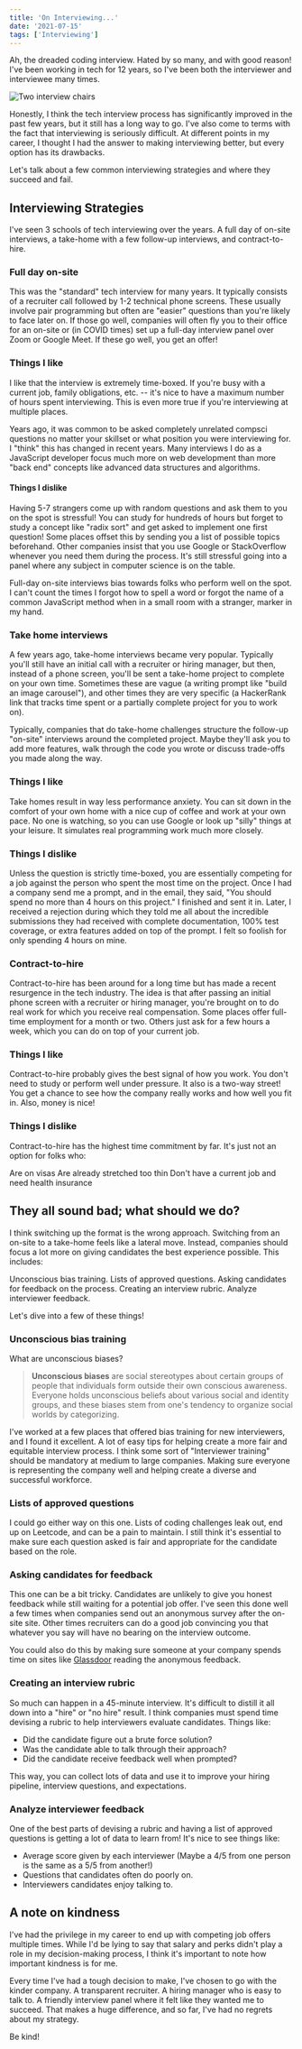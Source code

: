 ```yaml
---
title: 'On Interviewing...'
date: '2021-07-15'
tags: ['Interviewing']
---
```


Ah, the dreaded coding interview. Hated by so many, and with good reason! I've been working in tech for 12 years, so I've been both the interviewer and interviewee many times.

![Two interview chairs](./on-interviewing.jpg)

Honestly, I think the tech interview process has significantly improved in the past few years, but it still has a long way to go. I've also come to terms with the fact that interviewing is seriously difficult. At different points in my career, I thought I had the answer to making interviewing better, but every option has its drawbacks.

Let's talk about a few common interviewing strategies and where they succeed and fail.

## Interviewing Strategies

I've seen 3 schools of tech interviewing over the years. A full day of on-site interviews, a take-home with a few follow-up interviews, and contract-to-hire.

### Full day on-site

This was the "standard" tech interview for many years. It typically consists of a recruiter call followed by 1-2 technical phone screens. These usually involve pair programming but often are "easier" questions than you're likely to face later on. If those go well, companies will often fly you to their office for an on-site or (in COVID times) set up a full-day interview panel over Zoom or Google Meet. If these go well, you get an offer!

### Things I like

I like that the interview is extremely time-boxed. If you're busy with a current job, family obligations, etc. -- it's nice to have a maximum number of hours spent interviewing. This is even more true if you're interviewing at multiple places.

Years ago, it was common to be asked completely unrelated compsci questions no matter your skillset or what position you were interviewing for. I "think" this has changed in recent years. Many interviews I do as a JavaScript developer focus much more on web development than more "back end" concepts like advanced data structures and algorithms.

#### Things I dislike

Having 5-7 strangers come up with random questions and ask them to you on the spot is stressful! You can study for hundreds of hours but forget to study a concept like "radix sort" and get asked to implement one first question! Some places offset this by sending you a list of possible topics beforehand. Other companies insist that you use Google or StackOverflow whenever you need them during the process. It's still stressful going into a panel where any subject in computer science is on the table.

Full-day on-site interviews bias towards folks who perform well on the spot. I can't count the times I forgot how to spell a word or forgot the name of a common JavaScript method when in a small room with a stranger, marker in my hand.

### Take home interviews

A few years ago, take-home interviews became very popular. Typically you'll still have an initial call with a recruiter or hiring manager, but then, instead of a phone screen, you'll be sent a take-home project to complete on your own time. Sometimes these are vague (a writing prompt like "build an image carousel"), and other times they are very specific (a HackerRank link that tracks time spent or a partially complete project for you to work on).

Typically, companies that do take-home challenges structure the follow-up "on-site" interviews around the completed project. Maybe they'll ask you to add more features, walk through the code you wrote or discuss trade-offs you made along the way.

### Things I like

Take homes result in way less performance anxiety. You can sit down in the comfort of your own home with a nice cup of coffee and work at your own pace. No one is watching, so you can use Google or look up "silly" things at your leisure. It simulates real programming work much more closely.

### Things I dislike

Unless the question is strictly time-boxed, you are essentially competing for a job against the person who spent the most time on the project. Once I had a company send me a prompt, and in the email, they said, "You should spend no more than 4 hours on this project." I finished and sent it in. Later, I received a rejection during which they told me all about the incredible submissions they had received with complete documentation, 100% test coverage, or extra features added on top of the prompt. I felt so foolish for only spending 4 hours on mine.

### Contract-to-hire

Contract-to-hire has been around for a long time but has made a recent resurgence in the tech industry. The idea is that after passing an initial phone screen with a recruiter or hiring manager, you're brought on to do real work for which you receive real compensation. Some places offer full-time employment for a month or two. Others just ask for a few hours a week, which you can do on top of your current job.

### Things I like

Contract-to-hire probably gives the best signal of how you work. You don't need to study or perform well under pressure. It also is a two-way street! You get a chance to see how the company really works and how well you fit in. Also, money is nice!

### Things I dislike

Contract-to-hire has the highest time commitment by far. It's just not an option for folks who:

Are on visas
Are already stretched too thin
Don't have a current job and need health insurance

## They all sound bad; what should we do?

I think switching up the format is the wrong approach. Switching from an on-site to a take-home feels like a lateral move. Instead, companies should focus a lot more on giving candidates the best experience possible. This includes:

Unconscious bias training.
Lists of approved questions.
Asking candidates for feedback on the process.
Creating an interview rubric.
Analyze interviewer feedback.

Let's dive into a few of these things!

### Unconscious bias training

What are unconscious biases?

> **Unconscious biases** are social stereotypes about certain groups of people that individuals form outside their own conscious awareness. Everyone holds unconscious beliefs about various social and identity groups, and these biases stem from one's tendency to organize social worlds by categorizing.

I've worked at a few places that offered bias training for new interviewers, and I found it excellent. A lot of easy tips for helping create a more fair and equitable interview process. I think some sort of "Interviewer training" should be mandatory at medium to large companies. Making sure everyone is representing the company well and helping create a diverse and successful workforce.

### Lists of approved questions

I could go either way on this one. Lists of coding challenges leak out, end up on Leetcode, and can be a pain to maintain. I still think it's essential to make sure each question asked is fair and appropriate for the candidate based on the role.

### Asking candidates for feedback

This one can be a bit tricky. Candidates are unlikely to give you honest feedback while still waiting for a potential job offer. I've seen this done well a few times when companies send out an anonymous survey after the on-site site. Other times recruiters can do a good job convincing you that whatever you say will have no bearing on the interview outcome.

You could also do this by making sure someone at your company spends time on sites like [Glassdoor](https://glassdoor.com/) reading the anonymous feedback.

### Creating an interview rubric

So much can happen in a 45-minute interview. It's difficult to distill it all down into a "hire" or "no hire" result. I think companies must spend time devising a rubric to help interviewers evaluate candidates. Things like:

-   Did the candidate figure out a brute force solution?
-   Was the candidate able to talk through their approach?
-   Did the candidate receive feedback well when prompted?

This way, you can collect lots of data and use it to improve your hiring pipeline, interview questions, and expectations.

### Analyze interviewer feedback

One of the best parts of devising a rubric and having a list of approved questions is getting a lot of data to learn from! It's nice to see things like:

-   Average score given by each interviewer (Maybe a 4/5 from one person is the same as a 5/5 from another!)
-   Questions that candidates often do poorly on.
-   Interviewers candidates enjoy talking to.

## A note on kindness

I've had the privilege in my career to end up with competing job offers multiple times. While I'd be lying to say that salary and perks didn't play a role in my decision-making process, I think it's important to note how important kindness is for me.

Every time I've had a tough decision to make, I've chosen to go with the kinder company. A transparent recruiter. A hiring manager who is easy to talk to. A friendly interview panel where it felt like they wanted me to succeed. That makes a huge difference, and so far, I've had no regrets about my strategy.

Be kind!
